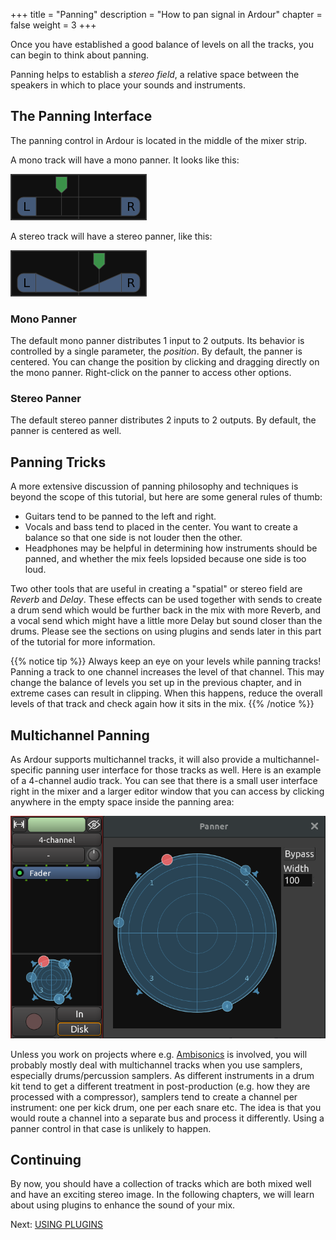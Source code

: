 +++
title = "Panning"
description = "How to pan signal in Ardour"
chapter = false
weight = 3
+++

Once you have established a good balance of levels on all the tracks, you can
begin to think about panning.

Panning helps to establish a _stereo field_, a relative space between the
speakers in which to place your sounds and instruments.

## The Panning Interface

The panning control in Ardour is located in the middle of the mixer strip.

A mono track will have a mono panner. It looks like this:

![Mono panner](en/ardour7-mono-panner.png?width=10vw)

A stereo track will have a stereo panner, like this:

![Stereo panner](en/ardour7-stereo-panner.png?width=10vw)

### Mono Panner

The default mono panner distributes 1 input to 2 outputs. Its behavior is
controlled by a single parameter, the *position*. By default, the panner is
centered. You can change the position by clicking and dragging directly on the
mono panner. Right-click on the panner to access other options.

### Stereo Panner

The default stereo panner distributes 2 inputs to 2 outputs. By default, the
panner is centered as well.

## Panning Tricks

A more extensive discussion of panning philosophy and techniques is beyond the
scope of this tutorial, but here are some general rules of thumb:

* Guitars tend to be panned to the left and right.
* Vocals and bass tend to placed in the center. You want to create
a balance so that one side is not louder then the other.
* Headphones may be helpful in determining how instruments should be panned, and
whether the mix feels lopsided because one side is too loud.

Two other tools that are useful in creating a "spatial" or stereo field are
_Reverb_ and _Delay_. These effects can be used together with sends to
create a drum send which would be further back in the mix with more Reverb, and
a vocal send which might have a little more Delay but sound closer than the
drums. Please see the sections on using plugins and sends later in this part of
the tutorial for more information.

{{% notice tip %}}
Always keep an eye on your levels while panning tracks! Panning a track to one
channel increases the level of that channel. This may change the balance of
levels you set up in the previous chapter, and in extreme cases can result in
clipping. When this happens, reduce the overall levels of that track and check
again how it sits in the mix.
{{% /notice %}}

## Multichannel Panning

As Ardour supports multichannel tracks, it will also provide a
multichannel-specific panning user interface for those tracks as well. Here is
an example of a 4-channel audio track. You can see that there is a small user
interface right in the mixer and a larger editor window that you can access by
clicking anywhere in the empty space inside the panning area:

![Multichannel panning](en/ardour7-multichannel-panning.png?width=30vw)

Unless you work on projects where e.g.
[Ambisonics](https://en.wikipedia.org/wiki/Ambisonics) is involved, you will
probably mostly deal with multichannel tracks when you use samplers,
especially drums/percussion samplers. As different instruments in a drum kit
tend to get a different treatment in post-production (e.g. how they are
processed with a compressor), samplers tend to create a channel per
instrument: one per kick drum, one per each snare etc. The idea is that you
would route a channel into a separate bus and process it differently. Using a
panner control in that case is unlikely to happen.

## Continuing

By now, you should have a collection of tracks which are both mixed well and
have an exciting stereo image. In the following chapters, we will learn about
using plugins to enhance the sound of your mix.

Next: [USING PLUGINS](../using-plugins)
